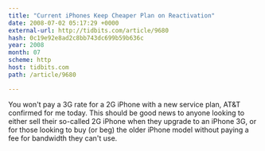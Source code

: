 ```yaml
---
title: "Current iPhones Keep Cheaper Plan on Reactivation"
date: 2008-07-02 05:17:29 +0000
external-url: http://tidbits.com/article/9680
hash: 0c19e92e8ad2c8bb743dc699b59b636c
year: 2008
month: 07
scheme: http
host: tidbits.com
path: /article/9680

---
```


You won't pay a 3G rate for a 2G iPhone with a new service plan, AT&T confirmed for me today. This should be good news to anyone looking to either sell their so-called 2G iPhone when they upgrade to an iPhone 3G, or for those looking to buy (or beg) the older iPhone model without paying a fee for bandwidth they can't use.
